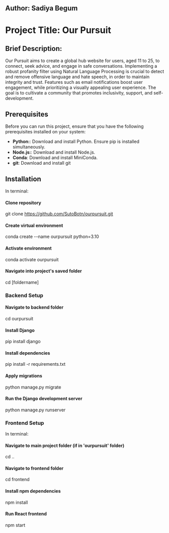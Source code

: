 ## Author: Sadiya Begum
# Project Title: Our Pursuit

## Brief Description:
Our Pursuit aims to create a global hub website for users, aged 11 to 25, to connect, seek advice, and engage in safe conversations. Implementing a robust profanity filter using Natural Language Processing is crucial to detect and remove offensive language and hate speech, in order to maintain integrity and trust. Features such as email notifications boost user engagement, while prioritizing a visually appealing user experience. The goal is to cultivate a community that promotes inclusivity, support, and self-development.

## Prerequisites
Before you can run this project, ensure that you have the following prerequisites installed on your system:

- **Python:**: Download and install Python. Ensure pip is installed simultaneously.
- **Node.js:**: Download and install Node.js.
- **Conda**: Download and install MiniConda.
- **git**: Download and install git

## Installation

In terminal:

#### Clone repository
git clone https://github.com/SutoBotn/ourpursuit.git

#### Create virtual environment
conda create --name ourpursuit python=3.10

#### Activate environment
conda activate ourpursuit

#### Navigate into project's saved folder
cd [foldername]

### Backend Setup

#### Navigate to backend folder
cd ourpursuit

#### Install Django
pip install django

#### Install dependencies
pip install -r requirements.txt

#### Apply migrations
python manage.py migrate

#### Run the Django development server
python manage.py runserver

### Frontend Setup

In terminal:

#### Navigate to main project folder (if in 'ourpursuit' folder)
cd ..

#### Navigate to frontend folder
cd frontend

#### Install npm dependencies
npm install

#### Run React frontend
npm start